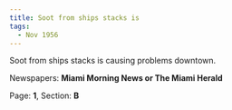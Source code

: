 ```yaml
---  
title: Soot from ships stacks is  
tags:  
  - Nov 1956  
---  
```

  
Soot from ships stacks is causing problems downtown.  
  
Newspapers: **Miami Morning News or The Miami Herald**  
  
Page: **1**, Section: **B** 
